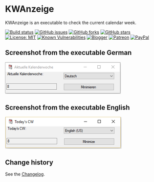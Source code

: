 KWAnzeige
====================================

KWAnzeige is an executable to check the current calendar week.

[![Build status](https://ci.appveyor.com/api/projects/status/aknjh9vc3esvb7ga?svg=true)](https://ci.appveyor.com/project/SeppPenner/kwanzeige)
[![GitHub issues](https://img.shields.io/github/issues/SeppPenner/KWAnzeige.svg)](https://github.com/SeppPenner/KWAnzeige/issues)
[![GitHub forks](https://img.shields.io/github/forks/SeppPenner/KWAnzeige.svg)](https://github.com/SeppPenner/KWAnzeige/network)
[![GitHub stars](https://img.shields.io/github/stars/SeppPenner/KWAnzeige.svg)](https://github.com/SeppPenner/KWAnzeige/stargazers)
[![License: MIT](https://img.shields.io/badge/License-MIT-blue.svg)](https://raw.githubusercontent.com/SeppPenner/KWAnzeige/master/License.txt)
[![Known Vulnerabilities](https://snyk.io/test/github/SeppPenner/KWAnzeige/badge.svg)](https://snyk.io/test/github/SeppPenner/KWAnzeige)
[![Blogger](https://img.shields.io/badge/Follow_me_on-blogger-orange)](https://franzhuber23.blogspot.de/)
[![Patreon](https://img.shields.io/badge/Patreon-F96854?logo=patreon&logoColor=white)](https://patreon.com/SeppPennerOpenSourceDevelopment)
[![PayPal](https://img.shields.io/badge/PayPal-00457C?logo=paypal&logoColor=white)](https://paypal.me/th070795)

## Screenshot from the executable German
![Screenshot from the executable German](https://github.com/SeppPenner/KWAnzeige/blob/master/Screenshot_DE.PNG "Screenshot from the executable German")

## Screenshot from the executable English
![Screenshot from the executable English](https://github.com/SeppPenner/KWAnzeige/blob/master/Screenshot_EN.PNG "Screenshot from the executable English")

Change history
--------------

See the [Changelog](https://github.com/SeppPenner/KWAnzeige/blob/master/Changelog.md).
